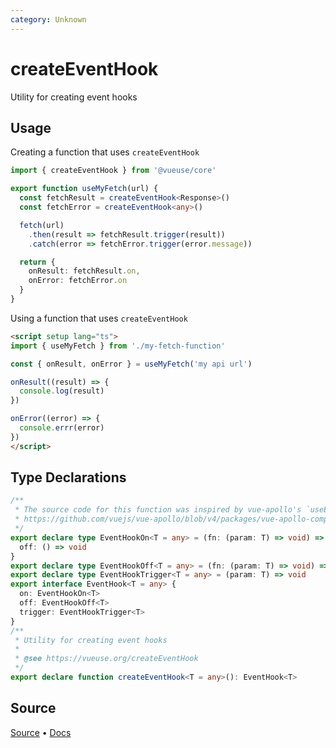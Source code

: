```yaml
---
category: Unknown
---
```


# createEventHook

Utility for creating event hooks

## Usage


Creating a function that uses `createEventHook`
```ts
import { createEventHook } from '@vueuse/core'

export function useMyFetch(url) {
  const fetchResult = createEventHook<Response>()
  const fetchError = createEventHook<any>()

  fetch(url)
    .then(result => fetchResult.trigger(result))
    .catch(error => fetchError.trigger(error.message))

  return {
    onResult: fetchResult.on,
    onError: fetchError.on
  }
}
```

Using a function that uses `createEventHook`
```html
<script setup lang="ts">
import { useMyFetch } from './my-fetch-function'

const { onResult, onError } = useMyFetch('my api url')

onResult((result) => {
  console.log(result)
})

onError((error) => {
  console.errr(error)
})
</script>
```


<!--FOOTER_STARTS-->
## Type Declarations

```typescript
/**
 * The source code for this function was inspired by vue-apollo's `useEventHook` util
 * https://github.com/vuejs/vue-apollo/blob/v4/packages/vue-apollo-composable/src/util/useEventHook.ts
 */
export declare type EventHookOn<T = any> = (fn: (param: T) => void) => {
  off: () => void
}
export declare type EventHookOff<T = any> = (fn: (param: T) => void) => void
export declare type EventHookTrigger<T = any> = (param: T) => void
export interface EventHook<T = any> {
  on: EventHookOn<T>
  off: EventHookOff<T>
  trigger: EventHookTrigger<T>
}
/**
 * Utility for creating event hooks
 *
 * @see https://vueuse.org/createEventHook
 */
export declare function createEventHook<T = any>(): EventHook<T>
```

## Source

[Source](https://github.com/vueuse/vueuse/blob/main/packages/shared/createEventHook/index.ts) • [Docs](https://github.com/vueuse/vueuse/blob/main/packages/shared/createEventHook/index.md)


<!--FOOTER_ENDS-->
